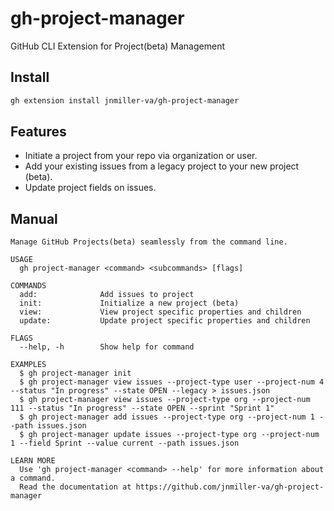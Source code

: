 # gh-project-manager
GitHub CLI Extension for Project(beta) Management

## Install
```sh
gh extension install jnmiller-va/gh-project-manager
```

## Features
- Initiate a project from your repo via organization or user.
- Add your existing issues from a legacy project to your new project (beta).
- Update project fields on issues.

## Manual
```
Manage GitHub Projects(beta) seamlessly from the command line.

USAGE
  gh project-manager <command> <subcommands> [flags]

COMMANDS
  add:              Add issues to project
  init:             Initialize a new project (beta)
  view:             View project specific properties and children
  update:           Update project specific properties and children

FLAGS
  --help, -h        Show help for command

EXAMPLES
  $ gh project-manager init
  $ gh project-manager view issues --project-type user --project-num 4 --status "In progress" --state OPEN --legacy > issues.json
  $ gh project-manager view issues --project-type org --project-num 111 --status "In progress" --state OPEN --sprint "Sprint 1"
  $ gh project-manager add issues --project-type org --project-num 1 --path issues.json
  $ gh project-manager update issues --project-type org --project-num 1 --field Sprint --value current --path issues.json
  
LEARN MORE
  Use 'gh project-manager <command> --help' for more information about a command.
  Read the documentation at https://github.com/jnmiller-va/gh-project-manager
```
